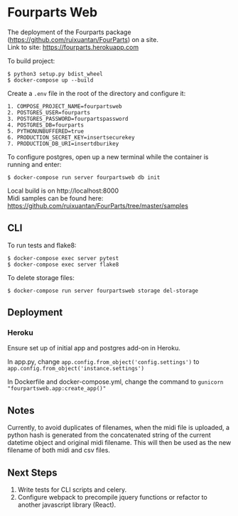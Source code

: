 # Fourparts Web #
The deployment of the Fourparts package (https://github.com/ruixuantan/FourParts) on a site. \
Link to site: https://fourparts.herokuapp.com

To build project:
```
$ python3 setup.py bdist_wheel
$ docker-compose up --build
```

Create a `.env` file in the root of the directory and configure it:
```
1. COMPOSE_PROJECT_NAME=fourpartsweb
2. POSTGRES_USER=fourparts
3. POSTGRES_PASSWORD=fourpartspassword
4. POSTGRES_DB=fourparts
5. PYTHONUNBUFFERED=true
6. PRODUCTION_SECRET_KEY=insertsecurekey
7. PRODUCTION_DB_URI=insertdburikey
```

To configure postgres, open up a new terminal while the container is running and enter:
```
$ docker-compose run server fourpartsweb db init
```

Local build is on http://localhost:8000 \
Midi samples can be found here: https://github.com/ruixuantan/FourParts/tree/master/samples

## CLI ##
To run tests and flake8:
```
$ docker-compose exec server pytest
$ docker-compose exec server flake8
```

To delete storage files:
```
$ docker-compose run server fourpartsweb storage del-storage
```

## Deployment ##
### Heroku ###
Ensure set up of initial app and postgres add-on in Heroku. 

In app.py, change `app.config.from_object('config.settings')` to `app.config.from_object('instance.settings')`

In Dockerfile and docker-compose.yml, change the command to `gunicorn "fourpartsweb.app:create_app()"`

## Notes ##
Currently, to avoid duplicates of filenames, when the midi file is uploaded, 
a python hash is generated from the concatenated string of the current datetime object
and original midi filename. This will then be used as the new filename of both midi and csv files.

## Next Steps ##
1. Write tests for CLI scripts and celery.
2. Configure webpack to precompile jquery functions or refactor to another javascript library (React).